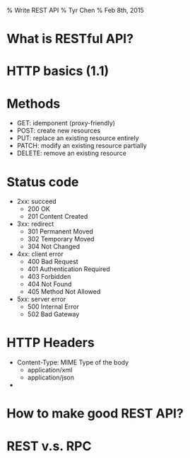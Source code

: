 % Write REST API
% Tyr Chen
% Feb 8th, 2015

# What is RESTful API?

# HTTP basics (1.1)

# Methods

* GET: idemponent (proxy-friendly)
* POST: create new resources
* PUT: replace an existing resource entirely
* PATCH: modify an existing resource partially
* DELETE: remove an existing resource

# Status code

* 2xx: succeed
    - 200 OK
    - 201 Content Created
* 3xx: redirect
    - 301 Permanent Moved
    - 302 Temporary Moved
    - 304 Not Changed
* 4xx: client error
    - 400 Bad Request
    - 401 Authentication Required
    - 403 Forbidden
    - 404 Not Found
    - 405 Method Not Allowed
* 5xx: server error
    - 500 Internal Error
    - 502 Bad Gateway

# HTTP Headers

* Content-Type: MIME Type of the body
    - application/xml
    - application/json
* 

# How to make good REST API?



# REST v.s. RPC
